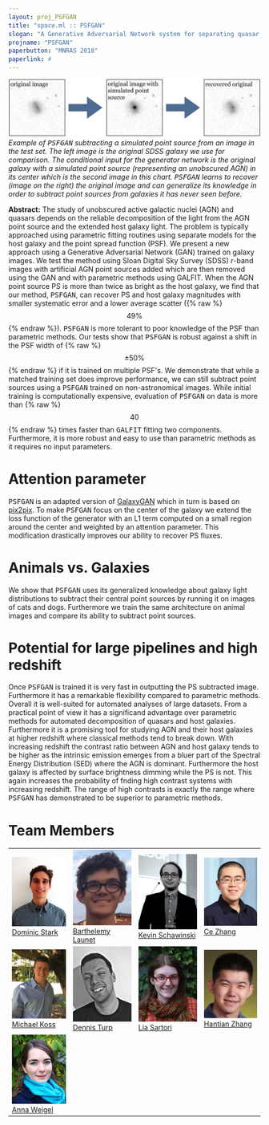 ```yaml
---
layout: proj_PSFGAN
title: "space.ml :: PSFGAN"
slogan: "A Generative Adversarial Network system for separating quasar point sources and host galaxy light"
projname: "PSFGAN"
paperbutton: "MNRAS 2018"
paperlink: #
---
```




<img src="../pg/PSFGAN_example_large.png?raw=true">
<I>Example of <tt>PSFGAN</tt> subtracting a simulated point source from an image in the test set. The left image is the original SDSS galaxy we use for comparison. The conditional input for the generator network is the original galaxy with a simulated point source (representing an unobscured AGN) in its center which is the second image in this chart.  <tt>PSFGAN</tt> learns to recover (image on the right) the original image and can generalize its knowledge in order to subtract point sources from galaxies it has never seen before.</I>

<b>Abstract:</b> 
The study of unobscured active galactic nuclei (AGN) and quasars depends on the reliable decomposition of the light from the AGN point source and the extended host galaxy light.  The problem is typically approached using parametric fitting routines using separate models for the host galaxy and the point spread function (PSF). We present a new approach using a Generative Adversarial Network (GAN) trained on galaxy images. We test the method using Sloan Digital Sky Survey (SDSS) *r*-band images with artificial AGN point sources added which are then removed using the GAN and with parametric methods using GALFIT. When the AGN point source PS is more than twice as bright as the host galaxy, we find that our method, <tt>PSFGAN</tt>, can recover PS and host galaxy magnitudes with smaller systematic error and a lower average scatter ({% raw %}$$49\%$$ {% endraw %}). <tt>PSFGAN</tt> is more tolerant to poor knowledge of the PSF than parametric methods. Our tests show that <tt>PSFGAN</tt> is robust against a shift in the PSF width of {% raw %}$$\pm 50\%$${% endraw %} if it is trained on multiple PSF's. We demonstrate that while a matched training set does improve performance, we can still subtract point sources using a <tt>PSFGAN</tt> trained on non-astronomical images. While initial training is computationally expensive, evaluation of <tt>PSFGAN</tt> on data is more than {% raw %}$$40$${% endraw %} times faster than <tt>GALFIT</tt> fitting two components. Furthermore, it is more robust and easy to use than parametric methods as it requires no input parameters.

# Attention parameter
<tt>PSFGAN</tt> is an adapted version of <a href="../proj/GalaxyGAN">GalaxyGAN</a> which in turn is based on <a href="https://github.com/phillipi/pix2pix">pix2pix</a>. To make <tt>PSFGAN</tt> focus on the center of the galaxy we extend the loss function of the generator with an L1 term computed on a small region around the center and weighted by an attention parameter. This modification drastically improves our ability to recover PS fluxes. 

# Animals vs. Galaxies
We show that <tt>PSFGAN</tt> uses its generalized knowledge about galaxy light distributions to subtract their central point sources by running it on images of cats and dogs. Furthermore we train the same architecture on animal images and compare its ability to subtract point sources.

# Potential for large pipelines and high redshift
Once <tt>PSFGAN</tt> is trained it is very fast in outputting the PS subtracted image. Furthermore it has a remarkable flexibility compared to parametric methods. Overall it is well-suited for automated analyses of large datasets. From a practical point of view it has a significand advantage over parametric methods for automated decomposition of quasars and host galaxies. 
Furthermore it is a promising tool for studying AGN and their host galaxies at higher redshift where classical methods tend to break down. With increasing redshift the contrast ratio between AGN and host galaxy tends to be higher as the intrinsic emission emerges from a bluer part of the Spectral Energy Distribution (SED) where the AGN is dominant. Furthermore the host galaxy is affected by surface brightness dimming while the PS is not. This again increases the probability of fnding high contrast systems with increasing redshift. The range of high contrasts is exactly the range where <tt>PSFGAN</tt> has demonstrated to be superior to parametric methods.

# Team Members

<table style="border:none;">
<tr>
<td><img src="../pg/dominic.png?raw=true" width="150"><br/>
<a href="#">Dominic Stark</a></td>

<td><img src="../pg/bart.png?raw=true" width="150"><br/>
<a href="http://www.astro.ethz.ch/schawinski">Barthelemy Launet</a></td>

<td><img src="https://github.com/SpaceML/SpaceML.github.io/blob/PSFGAN/gg/kevin.png?raw=true" width="150"><br/>
<a href="http://www.astro.ethz.ch/schawinski">Kevin Schawinski</a></td>

<td><img src="../pg/ce.png?raw=true" width="150"><br/>
<a href="https://www.inf.ethz.ch/personal/ce.zhang/">Ce Zhang</a></td>
</tr>

<tr>
<td><img src="../pg/mike.png?raw=true" width="150"><br/>
<a href="http://www.astro.ethz.ch/schawinski">Michael Koss</a></td>

<td><img src="../pg/dennis.png?raw=true" width="150"><br/>
<a href="https://people.phys.ethz.ch/~rahimit/index.html">Dennis Turp</a></td>

<td><img src="../pg/lia.png?raw=true" width="150"><br/>
<a href="http://www.astro.ethz.ch/schawinski">Lia Sartori</a></td>

<td><img src="https://github.com/SpaceML/SpaceML.github.io/blob/PSFGAN/gg/hantian.png?raw=true" width="150"><br/>
<a href="https://people.inf.ethz.ch/hanzhang/">Hantian Zhang</a></td>
</tr>

<tr>
<td><img src="../pg/anna.png?raw=true" width="150"><br/>
<a href="http://www.astro.ethz.ch/schawinski">Anna Weigel</a></td>
</tr>

</table>